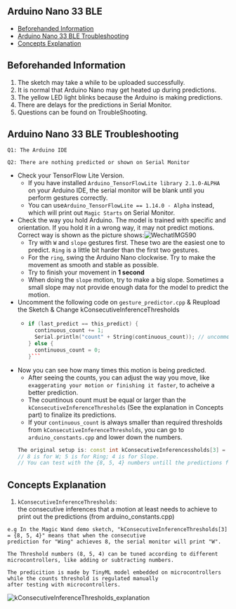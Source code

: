 ## Arduino Nano 33 BLE
* [Beforehanded Information](#beforehanded_information)
* [Arduino Nano 33 BLE Troubleshooting](#trouble-shooting)
* [Concepts Explanation](#concept_explanation)


## Beforehanded Information
1. The sketch may take a while to be uploaded successfully.
2. It is normal that Arduino Nano may get heated up during predictions.
3. The yellow LED light blinks because the Arduino is making predictions.
4. There are delays for the predictions in Serial Monitor.
5. Questions can be found on TroubleShooting. 


## Arduino Nano 33 BLE Troubleshooting
`Q1: The Arduino IDE `

`Q2: There are nothing predicted or shown on Serial Monitor`
- Check your TensorFlow Lite Version.
  - If you have installed `Arduino_TensorFlowLite library 2.1.0-ALPHA` on your Arduino IDE, the serial monitor will be blank until you perform gestures correctly. 
  - You can use`Arduino_TensorFlowLite == 1.14.0 - Alpha` instead, which will print out `Magic Starts` on Serial Monitor. 
- Check the way you hold Arduino. The model is trained with specific and orientation. If you hold it in a wrong way, it may not predict motions. Correct way is shown as the picture shows:![WechatIMG590](https://user-images.githubusercontent.com/67457005/122404301-62c7f580-cf7f-11eb-988b-ae4978264bea.jpeg)
  - Try with `W` and `slope` gestures first. These two are the easiest one to predict. `Ring` is a little bit harder than the first two gestures. 
  - For the `ring`, swing the Arduino Nano clockwise. Try to make the movement as smooth and stable as possible. 
   - Try to finish your movement in **1 second**
  - When doing the `slope` motion, try to make a big slope. Sometimes a small slope may not provide enough data for the model to predict the motion.  
- Uncomment the following code on  `gesture_predictor.cpp` & Reupload the Sketch & Change kConsecutiveInferenceThresholds
  - ```c++
    if (last_predict == this_predict) {
      continuous_count += 1;
      Serial.println("count" + String(continuous_count)); // uncomment this line so you can print the continuous count out 
    } else {
      continuous_count = 0;
    }```
- Now you can see how many times this motion is being predicted.
    - After seeing the counts, you can adjust the way you move, like `exaggerating your motion or finishing it faster`, to acheive a better prediction. 
    - The countinous count must be equal or larger than the `kConsecutiveInferenceThresholds` (See the explanation in Concepts part) to finalize its predictions.
    - If your `continuous_count` is always smaller than required thresholds from `kConsecutiveInferenceThresholds`, you can go to `arduino_constants.cpp` and 
    lower down the numbers.
    ```c++
    The original setup is: const int kConsecutiveInferencessholds[3] = {8, 5, 4}; 
    // 8 is for W; 5 is for Ring; 4 is for Slope.
    // You can test with the {8, 5, 4} numbers untill the predictions fit with your Arduino. 
    ```

## Concepts Explanation 
1. `kConsecutiveInferenceThresholds`:<br />
the consecutive inferences that a motion at least needs to achieve to print out the predictions (from arduino_constants.cpp)

```
e.g In the Magic Wand demo sketch, "kConsecutiveInferenceThresholds[3] = {8, 5, 4}" means that when the consecutive 
prediction for "Wing" achieves 8, the serial monitor will print "W". 

The Threshold numbers (8, 5, 4) can be tuned according to different microcontrollers, like adding or subtracting numbers. 

The predicition is made by TinyML model embedded on microcontrollers while the counts threshold is regulated manually 
after testing with microcontrollers. 
```
![kConsecutiveInferenceThresholds_explanation](https://github.com/soledadli/Movuino_gesture_recognition/blob/main/photos/kConsecutiveInferenceThresholds_explanation.png?raw=true)

